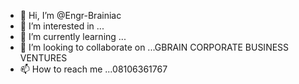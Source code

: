 - 👋 Hi, I’m @Engr-Brainiac
- 👀 I’m interested in ...
- 🌱 I’m currently learning ...
- 💞️ I’m looking to collaborate on ...GBRAIN CORPORATE BUSINESS VENTURES
- 📫 How to reach me ...08106361767

<!---
Engr-Brainiac/Engr-Brainiac is a ✨ special ✨ repository because its `README.md` (this file) appears on your GitHub profile.
You can click the Preview link to take a look at your changes.
--->
